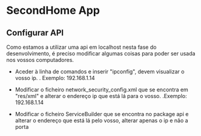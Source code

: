 # SecondHome App
## Configurar API

Como estamos a utilizar uma api em localhost nesta fase do desenvolvimento, é preciso modificar algumas coisas para poder ser usada nos vossos computadores.

- Aceder à linha de comandos e inserir "ipconfig", devem visualizar o vosso ip.
. Exemplo: 192.168.1.14

- Modificar o ficheiro network_security_config.xml que se encontra em "res/xml" e alterar o endereço ip que está lá para o vosso.
.Exemplo: <domain includeSubdomains="true">192.168.1.14</domain>

- Modificar o ficheiro ServiceBuilder que se encontra no package api e alterar o endereço que está lá pelo vosso, alterar apenas o ip e não a porta
